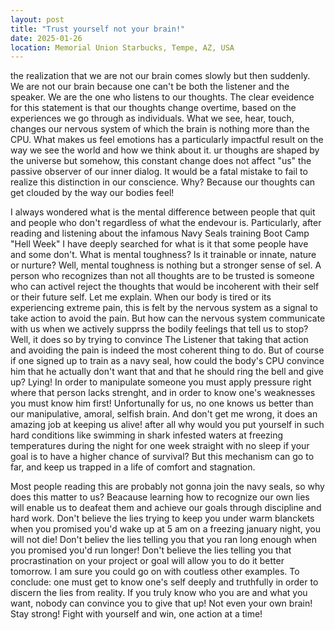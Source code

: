 ```yaml
---
layout: post
title: "Trust yourself not your brain!"
date: 2025-01-26
location: Memorial Union Starbucks, Tempe, AZ, USA
---
```

the realization that we are not our brain comes slowly but then suddenly. We are not our brain because one can't be both the listener and the speaker. We are the one who listens to our thoughts. The clear eveidence for this statement is that our thoughts change overtime, based on the experiences we go through as individuals. What we see, hear, touch, changes our nervous system of which the brain is nothing more than the CPU. What makes us feel emotions has a particularly impactful result on the way we see the world and how we think about it. ur thoughs are shaped by the universe but somehow, this constant change does not affect "us" the passive observer of our inner dialog. It would be a fatal mistake to fail to realize this distinction in our conscience. Why? Because our thoughts can get clouded by the way our bodies feel! 

I always wondered what is the mental difference between people that quit and people who don't regardless of what the endevour is. Particularly, after reading and listening about the infamous Navy Seals training Boot Camp "Hell Week" I have deeply searched for what is it that some people have and some don't. What is mental toughness? Is it trainable or innate, nature or nurture? Well, mental toughness is nothing but a stronger sense of sel. A person who recognizes than not all thoughts are to be trusted is someone who can activel reject the thoughts that would be incoherent with their self or their future self. Let me explain. When our body is tired or its experiencing extreme pain, this is felt by the nervous system as a signal to take action to avoid the pain. But how can the nervous system communicate with us when we actively supprss the bodily feelings that tell us to stop? Well, it does so by trying to convince The Listener that taking that action and avoiding the pain is indeed the most coherent thing to do. But of course if one signed up to train as a navy seal, how could the body's CPU convince him that he actually don't want that and that he should ring the bell and give up? Lying! In order to manipulate someone you must apply pressure right where that person lacks strenght, and in order to know one's weaknesses you must know him first! Unfortunally for us, no one knows us better than our manipulative, amoral, selfish brain. And don't get me wrong, it does an amazing job at keeping us alive! after all why would you put yourself in such hard conditions like swimming in shark infested waters at freezing temperatures during the night for one week straight with no sleep if your goal is to have a higher chance of survival? But this mechanism can go to far, and keep us trapped in a life of comfort and stagnation. 

Most people reading this are probably not gonna join the navy seals, so why does this matter to us? Beacause learning how to recognize our own lies will enable us to deafeat them and achieve our goals through discipline and hard work. Don't believe the lies trying to keep you under warm blanckets when you promised you'd wake up at 5 am on a freezing january night, you will not die! Don't believ the lies telling you that you ran long enough when you promised you'd run longer! Don't believe the lies telling you that procrastination on your project or goal will allow you to do it better tomorrow. I am sure you could go on with coutless other examples. To conclude: one must get to know one's self deeply and truthfully in order to discern the lies from reality. If you truly know who you are and what you want, nobody can convince you to give that up! Not even your own brain! Stay strong! Fight with yourself and win, one action at a time!

